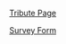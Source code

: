 
[Tribute Page](https://marius-mm.github.io/freeCodeCampProjects/ResponsiveWebDesign/TributePage/index.html)

[Survey Form](https://marius-mm.github.io/freeCodeCampProjects/ResponsiveWebDesign/SurveyForm/index.html)
